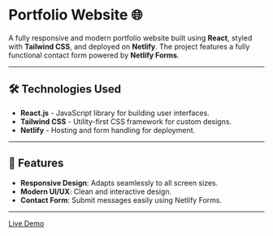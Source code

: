 # Portfolio Website 🌐

A fully responsive and modern portfolio website built using **React**, styled with **Tailwind CSS**, and deployed on **Netlify**. The project features a fully functional contact form powered by **Netlify Forms**.

---

## 🛠 Technologies Used

- **React.js** - JavaScript library for building user interfaces.
- **Tailwind CSS** - Utility-first CSS framework for custom designs.
- **Netlify** - Hosting and form handling for deployment.

---

## 🚀 Features

- **Responsive Design**: Adapts seamlessly to all screen sizes.
- **Modern UI/UX**: Clean and interactive design.
- **Contact Form**: Submit messages easily using Netlify Forms.

---

<a href="https://furqan-my-portfolio.netlify.app/">Live Demo <a/>
